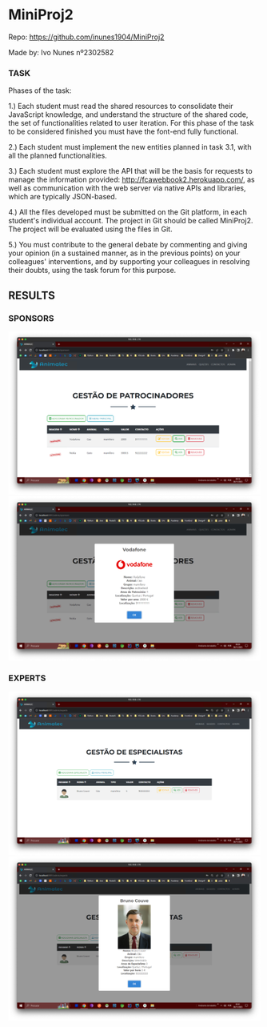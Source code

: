# MiniProj2

Repo: https://github.com/inunes1904/MiniProj2

Made by: Ivo Nunes nº2302582 

### TASK

Phases of the task:

1.) Each student must read the shared resources to consolidate their JavaScript knowledge, and understand the structure of the shared code, the set of functionalities related to user iteration. For this phase of the task to be considered finished you must have the font-end fully functional.

2.) Each student must implement the new entities planned in task 3.1, with all the planned functionalities.  

3.) Each student must explore the API that will be the basis for requests to manage the information provided: http://fcawebbook2.herokuapp.com/, as well as communication with the web server via native APIs and libraries, which are typically JSON-based.

4.) All the files developed must be submitted on the Git platform, in each student's individual account. The project in Git should be called MiniProj2. The project will be evaluated using the files in Git.

5.) You must contribute to the general debate by commenting and giving your opinion (in a sustained manner, as in the previous points) on your colleagues' interventions, and by supporting your colleagues in resolving their doubts, using the task forum for this purpose.

## RESULTS

### SPONSORS
![](https://github.com/inunes1904/MiniProj2/blob/main/Patrocinadores/Patrocinadores.png?raw=true)
![](https://github.com/inunes1904/MiniProj2/blob/main/Patrocinadores/verPatrocinador.png?raw=true)

### EXPERTS
![](https://github.com/inunes1904/MiniProj2/blob/main/Especialistas/Especialistas.png?raw=true)
![](https://github.com/inunes1904/MiniProj2/blob/main/Especialistas/ver-.png?raw=true)
